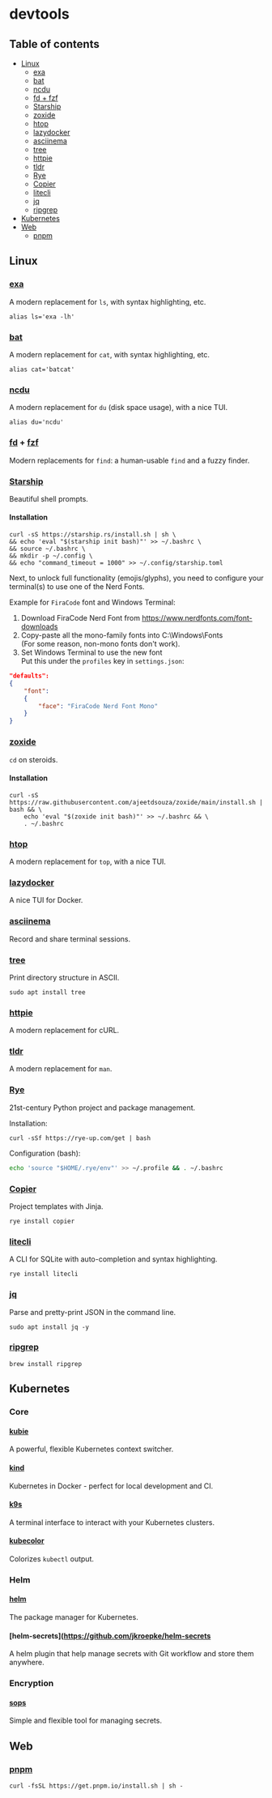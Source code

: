 # devtools

## Table of contents

- [Linux](#linux)
    - [exa](#exa)
    - [bat](#bat)
    - [ncdu](#ncdu)
    - [fd + fzf](#fd--fzf)
    - [Starship](#starship)
    - [zoxide](#zoxide)
    - [htop](#htop)
    - [lazydocker](#lazydocker)
    - [asciinema](#asciinema)
    - [tree](#tree)
    - [httpie](#httpie)
    - [tldr](#tldr)
    - [Rye](#rye)
    - [Copier](#copier)
    - [litecli](#litecli)
    - [jq](#jq)
    - [ripgrep](#ripgrep)
- [Kubernetes](#kubernetes)
- [Web](#web)
    - [pnpm](#pnpm)

## Linux

### [exa](https://the.exa.website)

A modern replacement for `ls`, with syntax highlighting, etc.

`alias ls='exa -lh'`

### [bat](https://github.com/sharkdp/bat)

A modern replacement for `cat`, with syntax highlighting, etc.

`alias cat='batcat'`

### [ncdu](https://dev.yorhel.nl/ncdu)

A modern replacement for `du` (disk space usage), with a nice TUI.

`alias du='ncdu'`

### [fd](https://github.com/sharkdp/fd) + [fzf](https://github.com/junegunn/fzf)

Modern replacements for `find`: a human-usable `find` and a fuzzy finder.

### [Starship](https://starship.rs)

Beautiful shell prompts.

#### Installation

```console
curl -sS https://starship.rs/install.sh | sh \
&& echo 'eval "$(starship init bash)"' >> ~/.bashrc \
&& source ~/.bashrc \
&& mkdir -p ~/.config \
&& echo "command_timeout = 1000" >> ~/.config/starship.toml
```

Next, to unlock full functionality (emojis/glyphs), you need to configure your terminal(s) to use one of the Nerd Fonts.

Example for `FiraCode` font and Windows Terminal:

1. Download FiraCode Nerd Font from <https://www.nerdfonts.com/font-downloads>
2. Copy-paste all the mono-family fonts into C:\\Windows\Fonts  
(For some reason, non-mono fonts don't work).
3. Set Windows Terminal to use the new font  
Put this under the `profiles` key in `settings.json`:

```json
"defaults": 
{
    "font": 
    {
        "face": "FiraCode Nerd Font Mono"
    }
}
```

### [zoxide](https://github.com/ajeetdsouza/zoxide)

`cd` on steroids.

#### Installation

```console
curl -sS https://raw.githubusercontent.com/ajeetdsouza/zoxide/main/install.sh | bash && \
    echo 'eval "$(zoxide init bash)"' >> ~/.bashrc && \
    . ~/.bashrc
```

### [htop](https://htop.dev)

A modern replacement for `top`, with a nice TUI.

### [lazydocker](https://github.com/jesseduffield/lazydocker)

A nice TUI for Docker.

### [asciinema](https://asciinema.org)

Record and share terminal sessions.

### [tree](https://en.wikipedia.org/wiki/Tree_(command))

Print directory structure in ASCII.

`sudo apt install tree`

### [httpie](https://httpie.io)

A modern replacement for cURL.

### [tldr](https://tldr.sh)

A modern replacement for `man`.

### [Rye](https://github.com/astral-sh/rye)

21st-century Python project and package management.

Installation:

```console
curl -sSf https://rye-up.com/get | bash
```

Configuration (bash):

```bash
echo 'source "$HOME/.rye/env"' >> ~/.profile && . ~/.bashrc
```

### [Copier](https://github.com/copier-org/copier)

Project templates with Jinja.

```console
rye install copier
```

### [litecli](https://github.com/dbcli/litecli)

A CLI for SQLite with auto-completion and syntax highlighting.

```console
rye install litecli
```

### [jq](https://jqlang.github.io/jq/)

Parse and pretty-print JSON in the command line.

```console
sudo apt install jq -y
```

### [ripgrep](https://github.com/BurntSushi/ripgrep)

```console
brew install ripgrep
```

## Kubernetes

### Core

#### [kubie](https://github.com/sbstp/kubie)

A powerful, flexible Kubernetes context switcher.

#### [kind](https://github.com/kubernetes-sigs/kind)

Kubernetes in Docker - perfect for local development and CI.

#### [k9s](https://github.com/derailed/k9s)

A terminal interface to interact with your Kubernetes clusters.

#### [kubecolor](https://github.com/hidetatz/kubecolor)

Colorizes `kubectl` output.

### Helm

#### [helm](https://helm.sh)

The package manager for Kubernetes.

#### [helm-secrets](https://github.com/jkroepke/helm-secrets

A helm plugin that help manage secrets with Git workflow and store them anywhere.

### Encryption

#### [sops](https://github.com/getsops/sops)

Simple and flexible tool for managing secrets.

## Web

### [pnpm](https://pnpm.io/installation)

```console
curl -fsSL https://get.pnpm.io/install.sh | sh -
```

